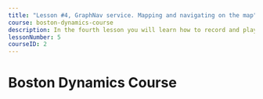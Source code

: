 ```yaml
---
title: "Lesson #4, GraphNav service. Mapping and navigating on the map"
course: boston-dynamics-course
description: In the fourth lesson you will learn how to record and play autonomous missions with GraphNav service.
lessonNumber: 5
courseID: 2
---
```


# Boston Dynamics Course
